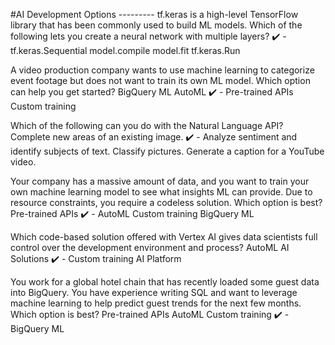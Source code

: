 #AI Development Options ---------
tf.keras is a high-level TensorFlow library that has been commonly used to build ML models. Which of the following lets you create a neural network with multiple layers?
✔️ - tf.keras.Sequential
model.compile
model.fit
tf.keras.Run


A video production company wants to use machine learning to categorize event footage but does not want to train its own ML model. Which option can help you get started?
BigQuery ML
AutoML
✔️ - Pre-trained APIs
Custom training


Which of the following can you do with the Natural Language API?
Complete new areas of an existing image.
✔️ - Analyze sentiment and identify subjects of text.
Classify pictures.
Generate a caption for a YouTube video.


Your company has a massive amount of data, and you want to train your own machine learning model to see what insights ML can provide. Due to resource constraints, you require a codeless solution. Which option is best?
Pre-trained APIs
✔️ - AutoML
Custom training
BigQuery ML


Which code-based solution offered with Vertex AI gives data scientists full control over the development environment and process?
AutoML
AI Solutions
✔️ - Custom training
AI Platform


You work for a global hotel chain that has recently loaded some guest data into BigQuery. You have experience writing SQL and want to leverage machine learning to help predict guest trends for the next few months. Which option is best?
Pre-trained APIs
AutoML
Custom training
✔️ - BigQuery ML